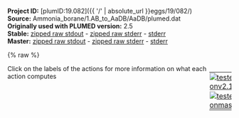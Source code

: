 **Project ID:** [plumID:19.082]({{ '/' | absolute_url }}eggs/19/082/)  
**Source:** Ammonia_borane/1.AB_to_AaDB/AaDB/plumed.dat  
**Originally used with PLUMED version:** 2.5  
**Stable:** [zipped raw stdout](plumed.dat.plumed.stdout.txt.zip) - [zipped raw stderr](plumed.dat.plumed.stderr.txt.zip) - [stderr](plumed.dat.plumed.stderr)  
**Master:** [zipped raw stdout](plumed.dat.plumed_master.stdout.txt.zip) - [zipped raw stderr](plumed.dat.plumed_master.stderr.txt.zip) - [stderr](plumed.dat.plumed_master.stderr)  

{% raw %}
<div style="width: 100%; float:left">
<div style="width: 90%; float:left" id="value_details_data/Ammonia_borane/1.AB_to_AaDB/AaDB/plumed.dat"> Click on the labels of the actions for more information on what each action computes </div>
<div style="width: 10%; float:left"><table><tr><td style="padding:1px"><a href="plumed.dat.plumed.stderr"><img src="https://img.shields.io/badge/v2.10-passing-green.svg" alt="tested onv2.10" /></a></td></tr><tr><td style="padding:1px"><a href="plumed.dat.plumed_master.stderr"><img src="https://img.shields.io/badge/master-passing-green.svg" alt="tested onmaster" /></a></td></tr></table></div></div>
<pre style="width=97%;">
<span class="plumedtooltip" style="color:green">RESTART<span class="right">Activate restart. <a href="https://www.plumed.org/doc-master/user-doc/html/_r_e_s_t_a_r_t.html" style="color:green">More details</a><i></i></span></span>
<span style="display:none;" id="data/Ammonia_borane/1.AB_to_AaDB/AaDB/plumed.dat">The RESTART action with label <b></b> calculates something</span><span class="plumedtooltip" style="color:green">UNITS<span class="right">This command sets the internal units for the code. <a href="https://www.plumed.org/doc-master/user-doc/html/_u_n_i_t_s.html" style="color:green">More details</a><i></i></span></span> <span class="plumedtooltip">LENGTH<span class="right">the units of lengths<i></i></span></span>=A

<b name="data/Ammonia_borane/1.AB_to_AaDB/AaDB/plumed.dath" onclick='showPath("data/Ammonia_borane/1.AB_to_AaDB/AaDB/plumed.dat","data/Ammonia_borane/1.AB_to_AaDB/AaDB/plumed.dath","data/Ammonia_borane/1.AB_to_AaDB/AaDB/plumed.dath","violet")'>h</b><span style="display:none;" id="data/Ammonia_borane/1.AB_to_AaDB/AaDB/plumed.dath">The GROUP action with label <b>h</b> calculates the following quantities:<table  align="center" frame="void" width="95%" cellpadding="5%"><tr><td width="5%"><b> Quantity </b>  </td><td width="5%"><b> Type </b>  </td><td><b> Description </b> </td></tr><tr><td width="5%">h</td><td width="5%"><font color="violet">atoms</font></td><td>indices of atoms specified in GROUP</td></tr></table></span>: <span class="plumedtooltip" style="color:green">GROUP<span class="right">Define a group of atoms so that a particular list of atoms can be referenced with a single label in definitions of CVs or virtual atoms. <a href="https://www.plumed.org/doc-master/user-doc/html/_g_r_o_u_p.html" style="color:green">More details</a><i></i></span></span> <span class="plumedtooltip">ATOMS<span class="right">the numerical indexes for the set of atoms in the group<i></i></span></span>=5-128:16,6-128:16,7-128:16,8-128:16,9-128:16,10-128:16,11-128:16,12-128:16,13-128:16,14-128:16,15-128:16,16-128:16 
<b name="data/Ammonia_borane/1.AB_to_AaDB/AaDB/plumed.datn" onclick='showPath("data/Ammonia_borane/1.AB_to_AaDB/AaDB/plumed.dat","data/Ammonia_borane/1.AB_to_AaDB/AaDB/plumed.datn","data/Ammonia_borane/1.AB_to_AaDB/AaDB/plumed.datn","violet")'>n</b><span style="display:none;" id="data/Ammonia_borane/1.AB_to_AaDB/AaDB/plumed.datn">The GROUP action with label <b>n</b> calculates the following quantities:<table  align="center" frame="void" width="95%" cellpadding="5%"><tr><td width="5%"><b> Quantity </b>  </td><td width="5%"><b> Type </b>  </td><td><b> Description </b> </td></tr><tr><td width="5%">n</td><td width="5%"><font color="violet">atoms</font></td><td>indices of atoms specified in GROUP</td></tr></table></span>: <span class="plumedtooltip" style="color:green">GROUP<span class="right">Define a group of atoms so that a particular list of atoms can be referenced with a single label in definitions of CVs or virtual atoms. <a href="https://www.plumed.org/doc-master/user-doc/html/_g_r_o_u_p.html" style="color:green">More details</a><i></i></span></span> <span class="plumedtooltip">ATOMS<span class="right">the numerical indexes for the set of atoms in the group<i></i></span></span>=3-128:16,4-128:16   
<b name="data/Ammonia_borane/1.AB_to_AaDB/AaDB/plumed.datb" onclick='showPath("data/Ammonia_borane/1.AB_to_AaDB/AaDB/plumed.dat","data/Ammonia_borane/1.AB_to_AaDB/AaDB/plumed.datb","data/Ammonia_borane/1.AB_to_AaDB/AaDB/plumed.datb","violet")'>b</b><span style="display:none;" id="data/Ammonia_borane/1.AB_to_AaDB/AaDB/plumed.datb">The GROUP action with label <b>b</b> calculates the following quantities:<table  align="center" frame="void" width="95%" cellpadding="5%"><tr><td width="5%"><b> Quantity </b>  </td><td width="5%"><b> Type </b>  </td><td><b> Description </b> </td></tr><tr><td width="5%">b</td><td width="5%"><font color="violet">atoms</font></td><td>indices of atoms specified in GROUP</td></tr></table></span>: <span class="plumedtooltip" style="color:green">GROUP<span class="right">Define a group of atoms so that a particular list of atoms can be referenced with a single label in definitions of CVs or virtual atoms. <a href="https://www.plumed.org/doc-master/user-doc/html/_g_r_o_u_p.html" style="color:green">More details</a><i></i></span></span> <span class="plumedtooltip">ATOMS<span class="right">the numerical indexes for the set of atoms in the group<i></i></span></span>=1-128:16,2-128:16   
<b name="data/Ammonia_borane/1.AB_to_AaDB/AaDB/plumed.dathb" onclick='showPath("data/Ammonia_borane/1.AB_to_AaDB/AaDB/plumed.dat","data/Ammonia_borane/1.AB_to_AaDB/AaDB/plumed.dathb","data/Ammonia_borane/1.AB_to_AaDB/AaDB/plumed.dathb","violet")'>hb</b><span style="display:none;" id="data/Ammonia_borane/1.AB_to_AaDB/AaDB/plumed.dathb">The GROUP action with label <b>hb</b> calculates the following quantities:<table  align="center" frame="void" width="95%" cellpadding="5%"><tr><td width="5%"><b> Quantity </b>  </td><td width="5%"><b> Type </b>  </td><td><b> Description </b> </td></tr><tr><td width="5%">hb</td><td width="5%"><font color="violet">atoms</font></td><td>indices of atoms specified in GROUP</td></tr></table></span>: <span class="plumedtooltip" style="color:green">GROUP<span class="right">Define a group of atoms so that a particular list of atoms can be referenced with a single label in definitions of CVs or virtual atoms. <a href="https://www.plumed.org/doc-master/user-doc/html/_g_r_o_u_p.html" style="color:green">More details</a><i></i></span></span> <span class="plumedtooltip">ATOMS<span class="right">the numerical indexes for the set of atoms in the group<i></i></span></span>=7-128:16,8-128:16,13-128:16,14-128:16,15-128:16,16-128:16 
<b name="data/Ammonia_borane/1.AB_to_AaDB/AaDB/plumed.dathn" onclick='showPath("data/Ammonia_borane/1.AB_to_AaDB/AaDB/plumed.dat","data/Ammonia_borane/1.AB_to_AaDB/AaDB/plumed.dathn","data/Ammonia_borane/1.AB_to_AaDB/AaDB/plumed.dathn","violet")'>hn</b><span style="display:none;" id="data/Ammonia_borane/1.AB_to_AaDB/AaDB/plumed.dathn">The GROUP action with label <b>hn</b> calculates the following quantities:<table  align="center" frame="void" width="95%" cellpadding="5%"><tr><td width="5%"><b> Quantity </b>  </td><td width="5%"><b> Type </b>  </td><td><b> Description </b> </td></tr><tr><td width="5%">hn</td><td width="5%"><font color="violet">atoms</font></td><td>indices of atoms specified in GROUP</td></tr></table></span>: <span class="plumedtooltip" style="color:green">GROUP<span class="right">Define a group of atoms so that a particular list of atoms can be referenced with a single label in definitions of CVs or virtual atoms. <a href="https://www.plumed.org/doc-master/user-doc/html/_g_r_o_u_p.html" style="color:green">More details</a><i></i></span></span> <span class="plumedtooltip">ATOMS<span class="right">the numerical indexes for the set of atoms in the group<i></i></span></span>=5-128:16,6-128:16,9-128:16,10-128:16,11-128:16,12-128:16  
<b name="data/Ammonia_borane/1.AB_to_AaDB/AaDB/plumed.datbm2" onclick='showPath("data/Ammonia_borane/1.AB_to_AaDB/AaDB/plumed.dat","data/Ammonia_borane/1.AB_to_AaDB/AaDB/plumed.datbm2","data/Ammonia_borane/1.AB_to_AaDB/AaDB/plumed.datbm2","violet")'>bm2</b><span style="display:none;" id="data/Ammonia_borane/1.AB_to_AaDB/AaDB/plumed.datbm2">The GROUP action with label <b>bm2</b> calculates the following quantities:<table  align="center" frame="void" width="95%" cellpadding="5%"><tr><td width="5%"><b> Quantity </b>  </td><td width="5%"><b> Type </b>  </td><td><b> Description </b> </td></tr><tr><td width="5%">bm2</td><td width="5%"><font color="violet">atoms</font></td><td>indices of atoms specified in GROUP</td></tr></table></span>: <span class="plumedtooltip" style="color:green">GROUP<span class="right">Define a group of atoms so that a particular list of atoms can be referenced with a single label in definitions of CVs or virtual atoms. <a href="https://www.plumed.org/doc-master/user-doc/html/_g_r_o_u_p.html" style="color:green">More details</a><i></i></span></span> <span class="plumedtooltip">ATOMS<span class="right">the numerical indexes for the set of atoms in the group<i></i></span></span>=1-128:16,18-128:16  

<span id="data/Ammonia_borane/1.AB_to_AaDB/AaDB/plumed.datbnintrag_short"><span id="data/Ammonia_borane/1.AB_to_AaDB/AaDB/plumed.datdefbnintrag_short"><b name="data/Ammonia_borane/1.AB_to_AaDB/AaDB/plumed.datbnintrag" onclick='showPath("data/Ammonia_borane/1.AB_to_AaDB/AaDB/plumed.dat","data/Ammonia_borane/1.AB_to_AaDB/AaDB/plumed.datbnintrag","data/Ammonia_borane/1.AB_to_AaDB/AaDB/plumed.datbnintrag_shortcut","blue")'>bnintrag</b><span style="display:none;" id="data/Ammonia_borane/1.AB_to_AaDB/AaDB/plumed.datbnintrag_shortcut">The COORDINATIONNUMBER action with label <b>bnintrag</b> calculates the following quantities:<table  align="center" frame="void" width="95%" cellpadding="5%"><tr><td width="5%"><b> Quantity </b>  </td><td width="5%"><b> Type </b>  </td><td><b> Description </b> </td></tr><tr><td width="5%">bnintrag</td><td width="5%"><font color="blue">vector</font></td><td>the coordination numbers of the specified atoms</td></tr><tr><td width="5%">bnintrag_min</td><td width="5%"><font color="black">scalar</font></td><td>the minimum colvar</td></tr></table></span>: <span class="plumedtooltip" style="color:green">COORDINATIONNUMBER<span class="right">Calculate the coordination numbers of atoms so that you can then calculate functions of the distribution of This action is <a class="toggler" href='javascript:;' onclick='toggleDisplay("data/Ammonia_borane/1.AB_to_AaDB/AaDB/plumed.datbnintrag");'>a shortcut</a> and it has <a class="toggler" href='javascript:;' onclick='toggleDisplay("data/Ammonia_borane/1.AB_to_AaDB/AaDB/plumed.datdefbnintrag");'>hidden defaults</a>. <a href="https://www.plumed.org/doc-master/user-doc/html/_c_o_o_r_d_i_n_a_t_i_o_n_n_u_m_b_e_r.html">More details</a><i></i></span></span> <span class="plumedtooltip">SPECIESA<span class="right">this keyword is used for colvars such as the coordination number<i></i></span></span>=<b name="data/Ammonia_borane/1.AB_to_AaDB/AaDB/plumed.datb">b</b> <span class="plumedtooltip">SPECIESB<span class="right">this keyword is used for colvars such as the coordination number<i></i></span></span>=<b name="data/Ammonia_borane/1.AB_to_AaDB/AaDB/plumed.datn">n</b> <span class="plumedtooltip">R_0<span class="right">The r_0 parameter of the switching function<i></i></span></span>=2.0 <span class="plumedtooltip">NN<span class="right"> The n parameter of the switching function <i></i></span></span>=6 <span class="plumedtooltip">MM<span class="right"> The m parameter of the switching function; 0 implies 2*NN<i></i></span></span>=12 <span class="plumedtooltip">MIN<span class="right">calculate the minimum value<i></i></span></span>={BETA=20.0}
</span><span id="data/Ammonia_borane/1.AB_to_AaDB/AaDB/plumed.datdefbnintrag_long" style="display:none;"><b name="data/Ammonia_borane/1.AB_to_AaDB/AaDB/plumed.datbnintrag" onclick='showPath("data/Ammonia_borane/1.AB_to_AaDB/AaDB/plumed.dat","data/Ammonia_borane/1.AB_to_AaDB/AaDB/plumed.datbnintrag","data/Ammonia_borane/1.AB_to_AaDB/AaDB/plumed.datbnintrag_shortcut","blue")'>bnintrag</b>: <span class="plumedtooltip" style="color:green">COORDINATIONNUMBER<span class="right">Calculate the coordination numbers of atoms so that you can then calculate functions of the distribution of This action is <a class="toggler" href='javascript:;' onclick='toggleDisplay("data/Ammonia_borane/1.AB_to_AaDB/AaDB/plumed.datbnintrag");'>a shortcut</a> and uses the <a class="toggler" href='javascript:;' onclick='toggleDisplay("data/Ammonia_borane/1.AB_to_AaDB/AaDB/plumed.datdefbnintrag");'>defaults shown here</a>. <a href="https://www.plumed.org/doc-master/user-doc/html/_c_o_o_r_d_i_n_a_t_i_o_n_n_u_m_b_e_r.html">More details</a><i></i></span></span> <span class="plumedtooltip">SPECIESA<span class="right">this keyword is used for colvars such as the coordination number<i></i></span></span>=<b name="data/Ammonia_borane/1.AB_to_AaDB/AaDB/plumed.datb">b</b> <span class="plumedtooltip">SPECIESB<span class="right">this keyword is used for colvars such as the coordination number<i></i></span></span>=<b name="data/Ammonia_borane/1.AB_to_AaDB/AaDB/plumed.datn">n</b> <span class="plumedtooltip">R_0<span class="right">The r_0 parameter of the switching function<i></i></span></span>=2.0 <span class="plumedtooltip">NN<span class="right"> The n parameter of the switching function <i></i></span></span>=6 <span class="plumedtooltip">MM<span class="right"> The m parameter of the switching function; 0 implies 2*NN<i></i></span></span>=12 <span class="plumedtooltip">MIN<span class="right">calculate the minimum value<i></i></span></span>={BETA=20.0}  <span class="plumedtooltip">D_0<span class="right"> The d_0 parameter of the switching function<i></i></span></span>=0.0
</span></span><span id="data/Ammonia_borane/1.AB_to_AaDB/AaDB/plumed.datbnintrag_long" style="display:none;"><span style="color:blue" class="comment"># PLUMED interprets the command:
</span><span class="toggler" style="color:red" onclick='toggleDisplay("data/Ammonia_borane/1.AB_to_AaDB/AaDB/plumed.datbnintrag")'># bnintrag: COORDINATIONNUMBER SPECIESA=b SPECIESB=n R_0=2.0 NN=6 MM=12 MIN={BETA=20.0}</span>
<span style="color:blue" class="comment"># as follows (Click the red comment above to revert to the short version of the input):</span>
<b name="data/Ammonia_borane/1.AB_to_AaDB/AaDB/plumed.datbnintrag_grp" onclick='showPath("data/Ammonia_borane/1.AB_to_AaDB/AaDB/plumed.dat","data/Ammonia_borane/1.AB_to_AaDB/AaDB/plumed.datbnintrag_grp","data/Ammonia_borane/1.AB_to_AaDB/AaDB/plumed.datbnintrag_grp","violet")'>bnintrag_grp</b><span style="display:none;" id="data/Ammonia_borane/1.AB_to_AaDB/AaDB/plumed.datbnintrag_grp">The GROUP action with label <b>bnintrag_grp</b> calculates the following quantities:<table  align="center" frame="void" width="95%" cellpadding="5%"><tr><td width="5%"><b> Quantity </b>  </td><td width="5%"><b> Type </b>  </td><td><b> Description </b> </td></tr><tr><td width="5%">bnintrag_grp</td><td width="5%"><font color="violet">atoms</font></td><td>indices of atoms specified in GROUP</td></tr></table></span>: <span class="plumedtooltip" style="color:green">GROUP<span class="right">Define a group of atoms so that a particular list of atoms can be referenced with a single label in definitions of CVs or virtual atoms. <a href="https://www.plumed.org/doc-master/user-doc/html/_g_r_o_u_p.html" style="color:green">More details</a><i></i></span></span> <span class="plumedtooltip">ATOMS<span class="right">the numerical indexes for the set of atoms in the group<i></i></span></span>=<b name="data/Ammonia_borane/1.AB_to_AaDB/AaDB/plumed.datb">b</b>
<b name="data/Ammonia_borane/1.AB_to_AaDB/AaDB/plumed.datbnintrag_mat" onclick='showPath("data/Ammonia_borane/1.AB_to_AaDB/AaDB/plumed.dat","data/Ammonia_borane/1.AB_to_AaDB/AaDB/plumed.datbnintrag_mat","data/Ammonia_borane/1.AB_to_AaDB/AaDB/plumed.datbnintrag_mat","red")'>bnintrag_mat</b><span style="display:none;" id="data/Ammonia_borane/1.AB_to_AaDB/AaDB/plumed.datbnintrag_mat">The CONTACT_MATRIX action with label <b>bnintrag_mat</b> calculates the following quantities:<table  align="center" frame="void" width="95%" cellpadding="5%"><tr><td width="5%"><b> Quantity </b>  </td><td width="5%"><b> Type </b>  </td><td><b> Description </b> </td></tr><tr><td width="5%">bnintrag_mat</td><td width="5%"><font color="red">matrix</font></td><td>a matrix containing the weights for the bonds between each pair of atoms</td></tr></table></span>: <span class="plumedtooltip" style="color:green">CONTACT_MATRIX<span class="right">Adjacency matrix in which two atoms are adjacent if they are within a certain cutoff. <a href="https://www.plumed.org/doc-master/user-doc/html/_c_o_n_t_a_c_t__m_a_t_r_i_x.html" style="color:green">More details</a><i></i></span></span> <span class="plumedtooltip">GROUPA<span class="right"><i></i></span></span>=<b name="data/Ammonia_borane/1.AB_to_AaDB/AaDB/plumed.datb">b</b> <span class="plumedtooltip">GROUPB<span class="right"><i></i></span></span>=<b name="data/Ammonia_borane/1.AB_to_AaDB/AaDB/plumed.datn">n</b> <span class="plumedtooltip">R_0<span class="right">The r_0 parameter of the switching function<i></i></span></span>=2.0 <span class="plumedtooltip">D_0<span class="right"> The d_0 parameter of the switching function<i></i></span></span>=0.0 <span class="plumedtooltip">NN<span class="right"> The n parameter of the switching function <i></i></span></span>=6 <span class="plumedtooltip">MM<span class="right"> The m parameter of the switching function; 0 implies 2*NN<i></i></span></span>=12
<b name="data/Ammonia_borane/1.AB_to_AaDB/AaDB/plumed.datbnintrag_ones" onclick='showPath("data/Ammonia_borane/1.AB_to_AaDB/AaDB/plumed.dat","data/Ammonia_borane/1.AB_to_AaDB/AaDB/plumed.datbnintrag_ones","data/Ammonia_borane/1.AB_to_AaDB/AaDB/plumed.datbnintrag_ones","blue")'>bnintrag_ones</b><span style="display:none;" id="data/Ammonia_borane/1.AB_to_AaDB/AaDB/plumed.datbnintrag_ones">The CONSTANT action with label <b>bnintrag_ones</b> calculates the following quantities:<table  align="center" frame="void" width="95%" cellpadding="5%"><tr><td width="5%"><b> Quantity </b>  </td><td width="5%"><b> Type </b>  </td><td><b> Description </b> </td></tr><tr><td width="5%">bnintrag_ones</td><td width="5%"><font color="blue">vector</font></td><td>the constant value that was read from the plumed input</td></tr></table></span>: <span class="plumedtooltip" style="color:green">ONES<span class="right">Create a constant vector with all elements equal to one <a href="https://www.plumed.org/doc-master/user-doc/html/_o_n_e_s.html" style="color:green">More details</a><i></i></span></span> <span class="plumedtooltip">SIZE<span class="right">the number of ones that you would like to create<i></i></span></span>=16
<b name="data/Ammonia_borane/1.AB_to_AaDB/AaDB/plumed.datbnintrag" onclick='showPath("data/Ammonia_borane/1.AB_to_AaDB/AaDB/plumed.dat","data/Ammonia_borane/1.AB_to_AaDB/AaDB/plumed.datbnintrag","data/Ammonia_borane/1.AB_to_AaDB/AaDB/plumed.datbnintrag","blue")'>bnintrag</b><span style="display:none;" id="data/Ammonia_borane/1.AB_to_AaDB/AaDB/plumed.datbnintrag">The MATRIX_VECTOR_PRODUCT action with label <b>bnintrag</b> calculates the following quantities:<table  align="center" frame="void" width="95%" cellpadding="5%"><tr><td width="5%"><b> Quantity </b>  </td><td width="5%"><b> Type </b>  </td><td><b> Description </b> </td></tr><tr><td width="5%">bnintrag</td><td width="5%"><font color="blue">vector</font></td><td>the vector that is obtained by taking the product between the matrix and the vector that were input</td></tr></table></span>: <span class="plumedtooltip" style="color:green">MATRIX_VECTOR_PRODUCT<span class="right">Calculate the product of the matrix and the vector <a href="https://www.plumed.org/doc-master/user-doc/html/_m_a_t_r_i_x__v_e_c_t_o_r__p_r_o_d_u_c_t.html" style="color:green">More details</a><i></i></span></span>  <span class="plumedtooltip">ARG<span class="right">the label for the matrix and the vector/scalar that are being multiplied<i></i></span></span>=<b name="data/Ammonia_borane/1.AB_to_AaDB/AaDB/plumed.datbnintrag_mat">bnintrag_mat</b>,<b name="data/Ammonia_borane/1.AB_to_AaDB/AaDB/plumed.datbnintrag_ones">bnintrag_ones</b>
<b name="data/Ammonia_borane/1.AB_to_AaDB/AaDB/plumed.datbnintrag_caverage" onclick='showPath("data/Ammonia_borane/1.AB_to_AaDB/AaDB/plumed.dat","data/Ammonia_borane/1.AB_to_AaDB/AaDB/plumed.datbnintrag_caverage","data/Ammonia_borane/1.AB_to_AaDB/AaDB/plumed.datbnintrag_caverage","black")'>bnintrag_caverage</b><span style="display:none;" id="data/Ammonia_borane/1.AB_to_AaDB/AaDB/plumed.datbnintrag_caverage">The MEAN action with label <b>bnintrag_caverage</b> calculates the following quantities:<table  align="center" frame="void" width="95%" cellpadding="5%"><tr><td width="5%"><b> Quantity </b>  </td><td width="5%"><b> Type </b>  </td><td><b> Description </b> </td></tr><tr><td width="5%">bnintrag_caverage</td><td width="5%"><font color="black">scalar</font></td><td>the mean of all the elements in the input vector</td></tr></table></span>: <span class="plumedtooltip" style="color:green">MEAN<span class="right">Calculate the arithmetic mean of the elements in a vector <a href="https://www.plumed.org/doc-master/user-doc/html/_m_e_a_n.html" style="color:green">More details</a><i></i></span></span> <span class="plumedtooltip">ARG<span class="right">the values input to this function<i></i></span></span>=<b name="data/Ammonia_borane/1.AB_to_AaDB/AaDB/plumed.datbnintrag">bnintrag</b> <span class="plumedtooltip">PERIODIC<span class="right">if the output of your function is periodic then you should specify the periodicity of the function<i></i></span></span>=NO
<b name="data/Ammonia_borane/1.AB_to_AaDB/AaDB/plumed.datbnintrag_me_min" onclick='showPath("data/Ammonia_borane/1.AB_to_AaDB/AaDB/plumed.dat","data/Ammonia_borane/1.AB_to_AaDB/AaDB/plumed.datbnintrag_me_min","data/Ammonia_borane/1.AB_to_AaDB/AaDB/plumed.datbnintrag_me_min","blue")'>bnintrag_me_min</b><span style="display:none;" id="data/Ammonia_borane/1.AB_to_AaDB/AaDB/plumed.datbnintrag_me_min">The CUSTOM action with label <b>bnintrag_me_min</b> calculates the following quantities:<table  align="center" frame="void" width="95%" cellpadding="5%"><tr><td width="5%"><b> Quantity </b>  </td><td width="5%"><b> Type </b>  </td><td><b> Description </b> </td></tr><tr><td width="5%">bnintrag_me_min</td><td width="5%"><font color="blue">vector</font></td><td>the vector obtained by doing an element-wise application of an arbitrary function to the input vectors</td></tr></table></span>: <span class="plumedtooltip" style="color:green">CUSTOM<span class="right">Calculate a combination of variables using a custom expression. <a href="https://www.plumed.org/doc-master/user-doc/html/_c_u_s_t_o_m.html" style="color:green">More details</a><i></i></span></span> <span class="plumedtooltip">ARG<span class="right">the values input to this function<i></i></span></span>=<b name="data/Ammonia_borane/1.AB_to_AaDB/AaDB/plumed.datbnintrag">bnintrag</b> <span class="plumedtooltip">FUNC<span class="right">the function you wish to evaluate<i></i></span></span>=exp(20.0/x) <span class="plumedtooltip">PERIODIC<span class="right">if the output of your function is periodic then you should specify the periodicity of the function<i></i></span></span>=NO
<b name="data/Ammonia_borane/1.AB_to_AaDB/AaDB/plumed.datbnintrag_mec_min" onclick='showPath("data/Ammonia_borane/1.AB_to_AaDB/AaDB/plumed.dat","data/Ammonia_borane/1.AB_to_AaDB/AaDB/plumed.datbnintrag_mec_min","data/Ammonia_borane/1.AB_to_AaDB/AaDB/plumed.datbnintrag_mec_min","black")'>bnintrag_mec_min</b><span style="display:none;" id="data/Ammonia_borane/1.AB_to_AaDB/AaDB/plumed.datbnintrag_mec_min">The SUM action with label <b>bnintrag_mec_min</b> calculates the following quantities:<table  align="center" frame="void" width="95%" cellpadding="5%"><tr><td width="5%"><b> Quantity </b>  </td><td width="5%"><b> Type </b>  </td><td><b> Description </b> </td></tr><tr><td width="5%">bnintrag_mec_min</td><td width="5%"><font color="black">scalar</font></td><td>the sum of all the elements in the input vector</td></tr></table></span>: <span class="plumedtooltip" style="color:green">SUM<span class="right">Calculate the sum of the arguments <a href="https://www.plumed.org/doc-master/user-doc/html/_s_u_m.html" style="color:green">More details</a><i></i></span></span> <span class="plumedtooltip">ARG<span class="right">the values input to this function<i></i></span></span>=<b name="data/Ammonia_borane/1.AB_to_AaDB/AaDB/plumed.datbnintrag_me_min">bnintrag_me_min</b> <span class="plumedtooltip">PERIODIC<span class="right">if the output of your function is periodic then you should specify the periodicity of the function<i></i></span></span>=NO
<b name="data/Ammonia_borane/1.AB_to_AaDB/AaDB/plumed.datbnintrag_min" onclick='showPath("data/Ammonia_borane/1.AB_to_AaDB/AaDB/plumed.dat","data/Ammonia_borane/1.AB_to_AaDB/AaDB/plumed.datbnintrag_min","data/Ammonia_borane/1.AB_to_AaDB/AaDB/plumed.datbnintrag_min","black")'>bnintrag_min</b><span style="display:none;" id="data/Ammonia_borane/1.AB_to_AaDB/AaDB/plumed.datbnintrag_min">The CUSTOM action with label <b>bnintrag_min</b> calculates the following quantities:<table  align="center" frame="void" width="95%" cellpadding="5%"><tr><td width="5%"><b> Quantity </b>  </td><td width="5%"><b> Type </b>  </td><td><b> Description </b> </td></tr><tr><td width="5%">bnintrag_min</td><td width="5%"><font color="black">scalar</font></td><td>an arbitrary function</td></tr></table></span>: <span class="plumedtooltip" style="color:green">CUSTOM<span class="right">Calculate a combination of variables using a custom expression. <a href="https://www.plumed.org/doc-master/user-doc/html/_c_u_s_t_o_m.html" style="color:green">More details</a><i></i></span></span> <span class="plumedtooltip">ARG<span class="right">the values input to this function<i></i></span></span>=<b name="data/Ammonia_borane/1.AB_to_AaDB/AaDB/plumed.datbnintrag_mec_min">bnintrag_mec_min</b> <span class="plumedtooltip">FUNC<span class="right">the function you wish to evaluate<i></i></span></span>=20.0/log(x) <span class="plumedtooltip">PERIODIC<span class="right">if the output of your function is periodic then you should specify the periodicity of the function<i></i></span></span>=NO
<span style="color:blue"># --- End of included input --- </span></span><span id="data/Ammonia_borane/1.AB_to_AaDB/AaDB/plumed.datbnintranew_short"><span id="data/Ammonia_borane/1.AB_to_AaDB/AaDB/plumed.datdefbnintranew_short"><b name="data/Ammonia_borane/1.AB_to_AaDB/AaDB/plumed.datbnintranew" onclick='showPath("data/Ammonia_borane/1.AB_to_AaDB/AaDB/plumed.dat","data/Ammonia_borane/1.AB_to_AaDB/AaDB/plumed.datbnintranew","data/Ammonia_borane/1.AB_to_AaDB/AaDB/plumed.datbnintranew_shortcut","blue")'>bnintranew</b><span style="display:none;" id="data/Ammonia_borane/1.AB_to_AaDB/AaDB/plumed.datbnintranew_shortcut">The COORDINATIONNUMBER action with label <b>bnintranew</b> calculates the following quantities:<table  align="center" frame="void" width="95%" cellpadding="5%"><tr><td width="5%"><b> Quantity </b>  </td><td width="5%"><b> Type </b>  </td><td><b> Description </b> </td></tr><tr><td width="5%">bnintranew</td><td width="5%"><font color="blue">vector</font></td><td>the coordination numbers of the specified atoms</td></tr><tr><td width="5%">bnintranew_mean</td><td width="5%"><font color="black">scalar</font></td><td>the mean of the colvars</td></tr></table></span>: <span class="plumedtooltip" style="color:green">COORDINATIONNUMBER<span class="right">Calculate the coordination numbers of atoms so that you can then calculate functions of the distribution of This action is <a class="toggler" href='javascript:;' onclick='toggleDisplay("data/Ammonia_borane/1.AB_to_AaDB/AaDB/plumed.datbnintranew");'>a shortcut</a> and it has <a class="toggler" href='javascript:;' onclick='toggleDisplay("data/Ammonia_borane/1.AB_to_AaDB/AaDB/plumed.datdefbnintranew");'>hidden defaults</a>. <a href="https://www.plumed.org/doc-master/user-doc/html/_c_o_o_r_d_i_n_a_t_i_o_n_n_u_m_b_e_r.html">More details</a><i></i></span></span> <span class="plumedtooltip">SPECIESA<span class="right">this keyword is used for colvars such as the coordination number<i></i></span></span>=2 <span class="plumedtooltip">SPECIESB<span class="right">this keyword is used for colvars such as the coordination number<i></i></span></span>=4 <span class="plumedtooltip">R_0<span class="right">The r_0 parameter of the switching function<i></i></span></span>=2.2 <span class="plumedtooltip">NN<span class="right"> The n parameter of the switching function <i></i></span></span>=4 <span class="plumedtooltip">MM<span class="right"> The m parameter of the switching function; 0 implies 2*NN<i></i></span></span>=8 <span class="plumedtooltip">MEAN<span class="right"> calculate the mean of all the quantities<i></i></span></span>
</span><span id="data/Ammonia_borane/1.AB_to_AaDB/AaDB/plumed.datdefbnintranew_long" style="display:none;"><b name="data/Ammonia_borane/1.AB_to_AaDB/AaDB/plumed.datbnintranew" onclick='showPath("data/Ammonia_borane/1.AB_to_AaDB/AaDB/plumed.dat","data/Ammonia_borane/1.AB_to_AaDB/AaDB/plumed.datbnintranew","data/Ammonia_borane/1.AB_to_AaDB/AaDB/plumed.datbnintranew_shortcut","blue")'>bnintranew</b>: <span class="plumedtooltip" style="color:green">COORDINATIONNUMBER<span class="right">Calculate the coordination numbers of atoms so that you can then calculate functions of the distribution of This action is <a class="toggler" href='javascript:;' onclick='toggleDisplay("data/Ammonia_borane/1.AB_to_AaDB/AaDB/plumed.datbnintranew");'>a shortcut</a> and uses the <a class="toggler" href='javascript:;' onclick='toggleDisplay("data/Ammonia_borane/1.AB_to_AaDB/AaDB/plumed.datdefbnintranew");'>defaults shown here</a>. <a href="https://www.plumed.org/doc-master/user-doc/html/_c_o_o_r_d_i_n_a_t_i_o_n_n_u_m_b_e_r.html">More details</a><i></i></span></span> <span class="plumedtooltip">SPECIESA<span class="right">this keyword is used for colvars such as the coordination number<i></i></span></span>=2 <span class="plumedtooltip">SPECIESB<span class="right">this keyword is used for colvars such as the coordination number<i></i></span></span>=4 <span class="plumedtooltip">R_0<span class="right">The r_0 parameter of the switching function<i></i></span></span>=2.2 <span class="plumedtooltip">NN<span class="right"> The n parameter of the switching function <i></i></span></span>=4 <span class="plumedtooltip">MM<span class="right"> The m parameter of the switching function; 0 implies 2*NN<i></i></span></span>=8 <span class="plumedtooltip">MEAN<span class="right"> calculate the mean of all the quantities<i></i></span></span>  <span class="plumedtooltip">D_0<span class="right"> The d_0 parameter of the switching function<i></i></span></span>=0.0
</span></span><span id="data/Ammonia_borane/1.AB_to_AaDB/AaDB/plumed.datbnintranew_long" style="display:none;"><span style="color:blue" class="comment"># PLUMED interprets the command:
</span><span class="toggler" style="color:red" onclick='toggleDisplay("data/Ammonia_borane/1.AB_to_AaDB/AaDB/plumed.datbnintranew")'># bnintranew: COORDINATIONNUMBER SPECIESA=2 SPECIESB=4 R_0=2.2 NN=4 MM=8 MEAN</span>
<span style="color:blue" class="comment"># as follows (Click the red comment above to revert to the short version of the input):</span>
<b name="data/Ammonia_borane/1.AB_to_AaDB/AaDB/plumed.datbnintranew_grp" onclick='showPath("data/Ammonia_borane/1.AB_to_AaDB/AaDB/plumed.dat","data/Ammonia_borane/1.AB_to_AaDB/AaDB/plumed.datbnintranew_grp","data/Ammonia_borane/1.AB_to_AaDB/AaDB/plumed.datbnintranew_grp","violet")'>bnintranew_grp</b><span style="display:none;" id="data/Ammonia_borane/1.AB_to_AaDB/AaDB/plumed.datbnintranew_grp">The GROUP action with label <b>bnintranew_grp</b> calculates the following quantities:<table  align="center" frame="void" width="95%" cellpadding="5%"><tr><td width="5%"><b> Quantity </b>  </td><td width="5%"><b> Type </b>  </td><td><b> Description </b> </td></tr><tr><td width="5%">bnintranew_grp</td><td width="5%"><font color="violet">atoms</font></td><td>indices of atoms specified in GROUP</td></tr></table></span>: <span class="plumedtooltip" style="color:green">GROUP<span class="right">Define a group of atoms so that a particular list of atoms can be referenced with a single label in definitions of CVs or virtual atoms. <a href="https://www.plumed.org/doc-master/user-doc/html/_g_r_o_u_p.html" style="color:green">More details</a><i></i></span></span> <span class="plumedtooltip">ATOMS<span class="right">the numerical indexes for the set of atoms in the group<i></i></span></span>=2
<b name="data/Ammonia_borane/1.AB_to_AaDB/AaDB/plumed.datbnintranew_mat" onclick='showPath("data/Ammonia_borane/1.AB_to_AaDB/AaDB/plumed.dat","data/Ammonia_borane/1.AB_to_AaDB/AaDB/plumed.datbnintranew_mat","data/Ammonia_borane/1.AB_to_AaDB/AaDB/plumed.datbnintranew_mat","red")'>bnintranew_mat</b><span style="display:none;" id="data/Ammonia_borane/1.AB_to_AaDB/AaDB/plumed.datbnintranew_mat">The CONTACT_MATRIX action with label <b>bnintranew_mat</b> calculates the following quantities:<table  align="center" frame="void" width="95%" cellpadding="5%"><tr><td width="5%"><b> Quantity </b>  </td><td width="5%"><b> Type </b>  </td><td><b> Description </b> </td></tr><tr><td width="5%">bnintranew_mat</td><td width="5%"><font color="red">matrix</font></td><td>a matrix containing the weights for the bonds between each pair of atoms</td></tr></table></span>: <span class="plumedtooltip" style="color:green">CONTACT_MATRIX<span class="right">Adjacency matrix in which two atoms are adjacent if they are within a certain cutoff. <a href="https://www.plumed.org/doc-master/user-doc/html/_c_o_n_t_a_c_t__m_a_t_r_i_x.html" style="color:green">More details</a><i></i></span></span> <span class="plumedtooltip">GROUPA<span class="right"><i></i></span></span>=2 <span class="plumedtooltip">GROUPB<span class="right"><i></i></span></span>=4 <span class="plumedtooltip">R_0<span class="right">The r_0 parameter of the switching function<i></i></span></span>=2.2 <span class="plumedtooltip">D_0<span class="right"> The d_0 parameter of the switching function<i></i></span></span>=0.0 <span class="plumedtooltip">NN<span class="right"> The n parameter of the switching function <i></i></span></span>=4 <span class="plumedtooltip">MM<span class="right"> The m parameter of the switching function; 0 implies 2*NN<i></i></span></span>=8
<b name="data/Ammonia_borane/1.AB_to_AaDB/AaDB/plumed.datbnintranew_ones" onclick='showPath("data/Ammonia_borane/1.AB_to_AaDB/AaDB/plumed.dat","data/Ammonia_borane/1.AB_to_AaDB/AaDB/plumed.datbnintranew_ones","data/Ammonia_borane/1.AB_to_AaDB/AaDB/plumed.datbnintranew_ones","black")'>bnintranew_ones</b><span style="display:none;" id="data/Ammonia_borane/1.AB_to_AaDB/AaDB/plumed.datbnintranew_ones">The CONSTANT action with label <b>bnintranew_ones</b> calculates the following quantities:<table  align="center" frame="void" width="95%" cellpadding="5%"><tr><td width="5%"><b> Quantity </b>  </td><td width="5%"><b> Type </b>  </td><td><b> Description </b> </td></tr><tr><td width="5%">bnintranew_ones</td><td width="5%"><font color="black">scalar</font></td><td>the constant value that was read from the plumed input</td></tr></table></span>: <span class="plumedtooltip" style="color:green">ONES<span class="right">Create a constant vector with all elements equal to one <a href="https://www.plumed.org/doc-master/user-doc/html/_o_n_e_s.html" style="color:green">More details</a><i></i></span></span> <span class="plumedtooltip">SIZE<span class="right">the number of ones that you would like to create<i></i></span></span>=1
<b name="data/Ammonia_borane/1.AB_to_AaDB/AaDB/plumed.datbnintranew" onclick='showPath("data/Ammonia_borane/1.AB_to_AaDB/AaDB/plumed.dat","data/Ammonia_borane/1.AB_to_AaDB/AaDB/plumed.datbnintranew","data/Ammonia_borane/1.AB_to_AaDB/AaDB/plumed.datbnintranew","blue")'>bnintranew</b><span style="display:none;" id="data/Ammonia_borane/1.AB_to_AaDB/AaDB/plumed.datbnintranew">The MATRIX_VECTOR_PRODUCT action with label <b>bnintranew</b> calculates the following quantities:<table  align="center" frame="void" width="95%" cellpadding="5%"><tr><td width="5%"><b> Quantity </b>  </td><td width="5%"><b> Type </b>  </td><td><b> Description </b> </td></tr><tr><td width="5%">bnintranew</td><td width="5%"><font color="blue">vector</font></td><td>the vector that is obtained by taking the product between the matrix and the vector that were input</td></tr></table></span>: <span class="plumedtooltip" style="color:green">MATRIX_VECTOR_PRODUCT<span class="right">Calculate the product of the matrix and the vector <a href="https://www.plumed.org/doc-master/user-doc/html/_m_a_t_r_i_x__v_e_c_t_o_r__p_r_o_d_u_c_t.html" style="color:green">More details</a><i></i></span></span>  <span class="plumedtooltip">ARG<span class="right">the label for the matrix and the vector/scalar that are being multiplied<i></i></span></span>=<b name="data/Ammonia_borane/1.AB_to_AaDB/AaDB/plumed.datbnintranew_mat">bnintranew_mat</b>,<b name="data/Ammonia_borane/1.AB_to_AaDB/AaDB/plumed.datbnintranew_ones">bnintranew_ones</b>
<b name="data/Ammonia_borane/1.AB_to_AaDB/AaDB/plumed.datbnintranew_caverage" onclick='showPath("data/Ammonia_borane/1.AB_to_AaDB/AaDB/plumed.dat","data/Ammonia_borane/1.AB_to_AaDB/AaDB/plumed.datbnintranew_caverage","data/Ammonia_borane/1.AB_to_AaDB/AaDB/plumed.datbnintranew_caverage","black")'>bnintranew_caverage</b><span style="display:none;" id="data/Ammonia_borane/1.AB_to_AaDB/AaDB/plumed.datbnintranew_caverage">The MEAN action with label <b>bnintranew_caverage</b> calculates the following quantities:<table  align="center" frame="void" width="95%" cellpadding="5%"><tr><td width="5%"><b> Quantity </b>  </td><td width="5%"><b> Type </b>  </td><td><b> Description </b> </td></tr><tr><td width="5%">bnintranew_caverage</td><td width="5%"><font color="black">scalar</font></td><td>the mean of all the elements in the input vector</td></tr></table></span>: <span class="plumedtooltip" style="color:green">MEAN<span class="right">Calculate the arithmetic mean of the elements in a vector <a href="https://www.plumed.org/doc-master/user-doc/html/_m_e_a_n.html" style="color:green">More details</a><i></i></span></span> <span class="plumedtooltip">ARG<span class="right">the values input to this function<i></i></span></span>=<b name="data/Ammonia_borane/1.AB_to_AaDB/AaDB/plumed.datbnintranew">bnintranew</b> <span class="plumedtooltip">PERIODIC<span class="right">if the output of your function is periodic then you should specify the periodicity of the function<i></i></span></span>=NO
<b name="data/Ammonia_borane/1.AB_to_AaDB/AaDB/plumed.datbnintranew_mean" onclick='showPath("data/Ammonia_borane/1.AB_to_AaDB/AaDB/plumed.dat","data/Ammonia_borane/1.AB_to_AaDB/AaDB/plumed.datbnintranew_mean","data/Ammonia_borane/1.AB_to_AaDB/AaDB/plumed.datbnintranew_mean","black")'>bnintranew_mean</b><span style="display:none;" id="data/Ammonia_borane/1.AB_to_AaDB/AaDB/plumed.datbnintranew_mean">The MEAN action with label <b>bnintranew_mean</b> calculates the following quantities:<table  align="center" frame="void" width="95%" cellpadding="5%"><tr><td width="5%"><b> Quantity </b>  </td><td width="5%"><b> Type </b>  </td><td><b> Description </b> </td></tr><tr><td width="5%">bnintranew_mean</td><td width="5%"><font color="black">scalar</font></td><td>the mean of all the elements in the input vector</td></tr></table></span>: <span class="plumedtooltip" style="color:green">MEAN<span class="right">Calculate the arithmetic mean of the elements in a vector <a href="https://www.plumed.org/doc-master/user-doc/html/_m_e_a_n.html" style="color:green">More details</a><i></i></span></span> <span class="plumedtooltip">ARG<span class="right">the values input to this function<i></i></span></span>=<b name="data/Ammonia_borane/1.AB_to_AaDB/AaDB/plumed.datbnintranew">bnintranew</b> <span class="plumedtooltip">PERIODIC<span class="right">if the output of your function is periodic then you should specify the periodicity of the function<i></i></span></span>=NO
<span style="color:blue"># --- End of included input --- </span></span><span id="data/Ammonia_borane/1.AB_to_AaDB/AaDB/plumed.datbbinter_short"><b name="data/Ammonia_borane/1.AB_to_AaDB/AaDB/plumed.datbbinter" onclick='showPath("data/Ammonia_borane/1.AB_to_AaDB/AaDB/plumed.dat","data/Ammonia_borane/1.AB_to_AaDB/AaDB/plumed.datbbinter","data/Ammonia_borane/1.AB_to_AaDB/AaDB/plumed.datbbinter_shortcut","blue")'>bbinter</b><span style="display:none;" id="data/Ammonia_borane/1.AB_to_AaDB/AaDB/plumed.datbbinter_shortcut">The COORDINATIONNUMBER action with label <b>bbinter</b> calculates the following quantities:<table  align="center" frame="void" width="95%" cellpadding="5%"><tr><td width="5%"><b> Quantity </b>  </td><td width="5%"><b> Type </b>  </td><td><b> Description </b> </td></tr><tr><td width="5%">bbinter</td><td width="5%"><font color="blue">vector</font></td><td>the coordination numbers of the specified atoms</td></tr><tr><td width="5%">bbinter_max</td><td width="5%"><font color="black">scalar</font></td><td>the maximum colvar</td></tr></table></span>: <span class="plumedtooltip" style="color:green">COORDINATIONNUMBER<span class="right">Calculate the coordination numbers of atoms so that you can then calculate functions of the distribution of This action is <a class="toggler" href='javascript:;' onclick='toggleDisplay("data/Ammonia_borane/1.AB_to_AaDB/AaDB/plumed.datbbinter");'>a shortcut</a>. <a href="https://www.plumed.org/doc-master/user-doc/html/_c_o_o_r_d_i_n_a_t_i_o_n_n_u_m_b_e_r.html">More details</a><i></i></span></span> <span class="plumedtooltip">SPECIESA<span class="right">this keyword is used for colvars such as the coordination number<i></i></span></span>=2 <span class="plumedtooltip">SPECIESB<span class="right">this keyword is used for colvars such as the coordination number<i></i></span></span>=<b name="data/Ammonia_borane/1.AB_to_AaDB/AaDB/plumed.datbm2">bm2</b> <span class="plumedtooltip">SWITCH<span class="right">the switching function that it used in the construction of the contact matrix<i></i></span></span>={RATIONAL D_0=0.0 R_0=2.5 NN=6 MM=12} <span class="plumedtooltip">MAX<span class="right">calculate the maximum value<i></i></span></span>={BETA=0.02} 
</span><span id="data/Ammonia_borane/1.AB_to_AaDB/AaDB/plumed.datbbinter_long" style="display:none;"><span style="color:blue" class="comment"># PLUMED interprets the command:
</span><span class="toggler" style="color:red" onclick='toggleDisplay("data/Ammonia_borane/1.AB_to_AaDB/AaDB/plumed.datbbinter")'># bbinter: COORDINATIONNUMBER SPECIESA=2 SPECIESB=bm2 SWITCH={RATIONAL D_0=0.0 R_0=2.5 NN=6 MM=12} MAX={BETA=0.02} </span>
<span style="color:blue" class="comment"># as follows (Click the red comment above to revert to the short version of the input):</span>
<b name="data/Ammonia_borane/1.AB_to_AaDB/AaDB/plumed.datbbinter_grp" onclick='showPath("data/Ammonia_borane/1.AB_to_AaDB/AaDB/plumed.dat","data/Ammonia_borane/1.AB_to_AaDB/AaDB/plumed.datbbinter_grp","data/Ammonia_borane/1.AB_to_AaDB/AaDB/plumed.datbbinter_grp","violet")'>bbinter_grp</b><span style="display:none;" id="data/Ammonia_borane/1.AB_to_AaDB/AaDB/plumed.datbbinter_grp">The GROUP action with label <b>bbinter_grp</b> calculates the following quantities:<table  align="center" frame="void" width="95%" cellpadding="5%"><tr><td width="5%"><b> Quantity </b>  </td><td width="5%"><b> Type </b>  </td><td><b> Description </b> </td></tr><tr><td width="5%">bbinter_grp</td><td width="5%"><font color="violet">atoms</font></td><td>indices of atoms specified in GROUP</td></tr></table></span>: <span class="plumedtooltip" style="color:green">GROUP<span class="right">Define a group of atoms so that a particular list of atoms can be referenced with a single label in definitions of CVs or virtual atoms. <a href="https://www.plumed.org/doc-master/user-doc/html/_g_r_o_u_p.html" style="color:green">More details</a><i></i></span></span> <span class="plumedtooltip">ATOMS<span class="right">the numerical indexes for the set of atoms in the group<i></i></span></span>=2
<b name="data/Ammonia_borane/1.AB_to_AaDB/AaDB/plumed.datbbinter_mat" onclick='showPath("data/Ammonia_borane/1.AB_to_AaDB/AaDB/plumed.dat","data/Ammonia_borane/1.AB_to_AaDB/AaDB/plumed.datbbinter_mat","data/Ammonia_borane/1.AB_to_AaDB/AaDB/plumed.datbbinter_mat","red")'>bbinter_mat</b><span style="display:none;" id="data/Ammonia_borane/1.AB_to_AaDB/AaDB/plumed.datbbinter_mat">The CONTACT_MATRIX action with label <b>bbinter_mat</b> calculates the following quantities:<table  align="center" frame="void" width="95%" cellpadding="5%"><tr><td width="5%"><b> Quantity </b>  </td><td width="5%"><b> Type </b>  </td><td><b> Description </b> </td></tr><tr><td width="5%">bbinter_mat</td><td width="5%"><font color="red">matrix</font></td><td>a matrix containing the weights for the bonds between each pair of atoms</td></tr></table></span>: <span class="plumedtooltip" style="color:green">CONTACT_MATRIX<span class="right">Adjacency matrix in which two atoms are adjacent if they are within a certain cutoff. <a href="https://www.plumed.org/doc-master/user-doc/html/_c_o_n_t_a_c_t__m_a_t_r_i_x.html" style="color:green">More details</a><i></i></span></span> <span class="plumedtooltip">GROUPA<span class="right"><i></i></span></span>=2 <span class="plumedtooltip">GROUPB<span class="right"><i></i></span></span>=<b name="data/Ammonia_borane/1.AB_to_AaDB/AaDB/plumed.datbm2">bm2</b> <span class="plumedtooltip">SWITCH<span class="right">specify the switching function to use between two sets of indistinguishable atoms<i></i></span></span>={RATIONAL D_0=0.0 R_0=2.5 NN=6 MM=12}
<b name="data/Ammonia_borane/1.AB_to_AaDB/AaDB/plumed.datbbinter_ones" onclick='showPath("data/Ammonia_borane/1.AB_to_AaDB/AaDB/plumed.dat","data/Ammonia_borane/1.AB_to_AaDB/AaDB/plumed.datbbinter_ones","data/Ammonia_borane/1.AB_to_AaDB/AaDB/plumed.datbbinter_ones","blue")'>bbinter_ones</b><span style="display:none;" id="data/Ammonia_borane/1.AB_to_AaDB/AaDB/plumed.datbbinter_ones">The CONSTANT action with label <b>bbinter_ones</b> calculates the following quantities:<table  align="center" frame="void" width="95%" cellpadding="5%"><tr><td width="5%"><b> Quantity </b>  </td><td width="5%"><b> Type </b>  </td><td><b> Description </b> </td></tr><tr><td width="5%">bbinter_ones</td><td width="5%"><font color="blue">vector</font></td><td>the constant value that was read from the plumed input</td></tr></table></span>: <span class="plumedtooltip" style="color:green">ONES<span class="right">Create a constant vector with all elements equal to one <a href="https://www.plumed.org/doc-master/user-doc/html/_o_n_e_s.html" style="color:green">More details</a><i></i></span></span> <span class="plumedtooltip">SIZE<span class="right">the number of ones that you would like to create<i></i></span></span>=15
<b name="data/Ammonia_borane/1.AB_to_AaDB/AaDB/plumed.datbbinter" onclick='showPath("data/Ammonia_borane/1.AB_to_AaDB/AaDB/plumed.dat","data/Ammonia_borane/1.AB_to_AaDB/AaDB/plumed.datbbinter","data/Ammonia_borane/1.AB_to_AaDB/AaDB/plumed.datbbinter","blue")'>bbinter</b><span style="display:none;" id="data/Ammonia_borane/1.AB_to_AaDB/AaDB/plumed.datbbinter">The MATRIX_VECTOR_PRODUCT action with label <b>bbinter</b> calculates the following quantities:<table  align="center" frame="void" width="95%" cellpadding="5%"><tr><td width="5%"><b> Quantity </b>  </td><td width="5%"><b> Type </b>  </td><td><b> Description </b> </td></tr><tr><td width="5%">bbinter</td><td width="5%"><font color="blue">vector</font></td><td>the vector that is obtained by taking the product between the matrix and the vector that were input</td></tr></table></span>: <span class="plumedtooltip" style="color:green">MATRIX_VECTOR_PRODUCT<span class="right">Calculate the product of the matrix and the vector <a href="https://www.plumed.org/doc-master/user-doc/html/_m_a_t_r_i_x__v_e_c_t_o_r__p_r_o_d_u_c_t.html" style="color:green">More details</a><i></i></span></span>  <span class="plumedtooltip">ARG<span class="right">the label for the matrix and the vector/scalar that are being multiplied<i></i></span></span>=<b name="data/Ammonia_borane/1.AB_to_AaDB/AaDB/plumed.datbbinter_mat">bbinter_mat</b>,<b name="data/Ammonia_borane/1.AB_to_AaDB/AaDB/plumed.datbbinter_ones">bbinter_ones</b>
<b name="data/Ammonia_borane/1.AB_to_AaDB/AaDB/plumed.datbbinter_caverage" onclick='showPath("data/Ammonia_borane/1.AB_to_AaDB/AaDB/plumed.dat","data/Ammonia_borane/1.AB_to_AaDB/AaDB/plumed.datbbinter_caverage","data/Ammonia_borane/1.AB_to_AaDB/AaDB/plumed.datbbinter_caverage","black")'>bbinter_caverage</b><span style="display:none;" id="data/Ammonia_borane/1.AB_to_AaDB/AaDB/plumed.datbbinter_caverage">The MEAN action with label <b>bbinter_caverage</b> calculates the following quantities:<table  align="center" frame="void" width="95%" cellpadding="5%"><tr><td width="5%"><b> Quantity </b>  </td><td width="5%"><b> Type </b>  </td><td><b> Description </b> </td></tr><tr><td width="5%">bbinter_caverage</td><td width="5%"><font color="black">scalar</font></td><td>the mean of all the elements in the input vector</td></tr></table></span>: <span class="plumedtooltip" style="color:green">MEAN<span class="right">Calculate the arithmetic mean of the elements in a vector <a href="https://www.plumed.org/doc-master/user-doc/html/_m_e_a_n.html" style="color:green">More details</a><i></i></span></span> <span class="plumedtooltip">ARG<span class="right">the values input to this function<i></i></span></span>=<b name="data/Ammonia_borane/1.AB_to_AaDB/AaDB/plumed.datbbinter">bbinter</b> <span class="plumedtooltip">PERIODIC<span class="right">if the output of your function is periodic then you should specify the periodicity of the function<i></i></span></span>=NO
<b name="data/Ammonia_borane/1.AB_to_AaDB/AaDB/plumed.datbbinter_me_max" onclick='showPath("data/Ammonia_borane/1.AB_to_AaDB/AaDB/plumed.dat","data/Ammonia_borane/1.AB_to_AaDB/AaDB/plumed.datbbinter_me_max","data/Ammonia_borane/1.AB_to_AaDB/AaDB/plumed.datbbinter_me_max","blue")'>bbinter_me_max</b><span style="display:none;" id="data/Ammonia_borane/1.AB_to_AaDB/AaDB/plumed.datbbinter_me_max">The CUSTOM action with label <b>bbinter_me_max</b> calculates the following quantities:<table  align="center" frame="void" width="95%" cellpadding="5%"><tr><td width="5%"><b> Quantity </b>  </td><td width="5%"><b> Type </b>  </td><td><b> Description </b> </td></tr><tr><td width="5%">bbinter_me_max</td><td width="5%"><font color="blue">vector</font></td><td>the vector obtained by doing an element-wise application of an arbitrary function to the input vectors</td></tr></table></span>: <span class="plumedtooltip" style="color:green">CUSTOM<span class="right">Calculate a combination of variables using a custom expression. <a href="https://www.plumed.org/doc-master/user-doc/html/_c_u_s_t_o_m.html" style="color:green">More details</a><i></i></span></span> <span class="plumedtooltip">ARG<span class="right">the values input to this function<i></i></span></span>=<b name="data/Ammonia_borane/1.AB_to_AaDB/AaDB/plumed.datbbinter">bbinter</b> <span class="plumedtooltip">FUNC<span class="right">the function you wish to evaluate<i></i></span></span>=exp(x/0.02) <span class="plumedtooltip">PERIODIC<span class="right">if the output of your function is periodic then you should specify the periodicity of the function<i></i></span></span>=NO
<b name="data/Ammonia_borane/1.AB_to_AaDB/AaDB/plumed.datbbinter_mec_max" onclick='showPath("data/Ammonia_borane/1.AB_to_AaDB/AaDB/plumed.dat","data/Ammonia_borane/1.AB_to_AaDB/AaDB/plumed.datbbinter_mec_max","data/Ammonia_borane/1.AB_to_AaDB/AaDB/plumed.datbbinter_mec_max","black")'>bbinter_mec_max</b><span style="display:none;" id="data/Ammonia_borane/1.AB_to_AaDB/AaDB/plumed.datbbinter_mec_max">The SUM action with label <b>bbinter_mec_max</b> calculates the following quantities:<table  align="center" frame="void" width="95%" cellpadding="5%"><tr><td width="5%"><b> Quantity </b>  </td><td width="5%"><b> Type </b>  </td><td><b> Description </b> </td></tr><tr><td width="5%">bbinter_mec_max</td><td width="5%"><font color="black">scalar</font></td><td>the sum of all the elements in the input vector</td></tr></table></span>: <span class="plumedtooltip" style="color:green">SUM<span class="right">Calculate the sum of the arguments <a href="https://www.plumed.org/doc-master/user-doc/html/_s_u_m.html" style="color:green">More details</a><i></i></span></span> <span class="plumedtooltip">ARG<span class="right">the values input to this function<i></i></span></span>=<b name="data/Ammonia_borane/1.AB_to_AaDB/AaDB/plumed.datbbinter_me_max">bbinter_me_max</b> <span class="plumedtooltip">PERIODIC<span class="right">if the output of your function is periodic then you should specify the periodicity of the function<i></i></span></span>=NO
<b name="data/Ammonia_borane/1.AB_to_AaDB/AaDB/plumed.datbbinter_max" onclick='showPath("data/Ammonia_borane/1.AB_to_AaDB/AaDB/plumed.dat","data/Ammonia_borane/1.AB_to_AaDB/AaDB/plumed.datbbinter_max","data/Ammonia_borane/1.AB_to_AaDB/AaDB/plumed.datbbinter_max","black")'>bbinter_max</b><span style="display:none;" id="data/Ammonia_borane/1.AB_to_AaDB/AaDB/plumed.datbbinter_max">The CUSTOM action with label <b>bbinter_max</b> calculates the following quantities:<table  align="center" frame="void" width="95%" cellpadding="5%"><tr><td width="5%"><b> Quantity </b>  </td><td width="5%"><b> Type </b>  </td><td><b> Description </b> </td></tr><tr><td width="5%">bbinter_max</td><td width="5%"><font color="black">scalar</font></td><td>an arbitrary function</td></tr></table></span>: <span class="plumedtooltip" style="color:green">CUSTOM<span class="right">Calculate a combination of variables using a custom expression. <a href="https://www.plumed.org/doc-master/user-doc/html/_c_u_s_t_o_m.html" style="color:green">More details</a><i></i></span></span> <span class="plumedtooltip">ARG<span class="right">the values input to this function<i></i></span></span>=<b name="data/Ammonia_borane/1.AB_to_AaDB/AaDB/plumed.datbbinter_mec_max">bbinter_mec_max</b> <span class="plumedtooltip">FUNC<span class="right">the function you wish to evaluate<i></i></span></span>=0.02*log(x) <span class="plumedtooltip">PERIODIC<span class="right">if the output of your function is periodic then you should specify the periodicity of the function<i></i></span></span>=NO
<span style="color:blue"># --- End of included input --- </span></span><span id="data/Ammonia_borane/1.AB_to_AaDB/AaDB/plumed.datbhbridge_short"><span id="data/Ammonia_borane/1.AB_to_AaDB/AaDB/plumed.datdefbhbridge_short"><b name="data/Ammonia_borane/1.AB_to_AaDB/AaDB/plumed.datbhbridge" onclick='showPath("data/Ammonia_borane/1.AB_to_AaDB/AaDB/plumed.dat","data/Ammonia_borane/1.AB_to_AaDB/AaDB/plumed.datbhbridge","data/Ammonia_borane/1.AB_to_AaDB/AaDB/plumed.datbhbridge_shortcut","blue")'>bhbridge</b><span style="display:none;" id="data/Ammonia_borane/1.AB_to_AaDB/AaDB/plumed.datbhbridge_shortcut">The COORDINATIONNUMBER action with label <b>bhbridge</b> calculates the following quantities:<table  align="center" frame="void" width="95%" cellpadding="5%"><tr><td width="5%"><b> Quantity </b>  </td><td width="5%"><b> Type </b>  </td><td><b> Description </b> </td></tr><tr><td width="5%">bhbridge</td><td width="5%"><font color="blue">vector</font></td><td>the coordination numbers of the specified atoms</td></tr><tr><td width="5%">bhbridge_max</td><td width="5%"><font color="black">scalar</font></td><td>the maximum colvar</td></tr></table></span>: <span class="plumedtooltip" style="color:green">COORDINATIONNUMBER<span class="right">Calculate the coordination numbers of atoms so that you can then calculate functions of the distribution of This action is <a class="toggler" href='javascript:;' onclick='toggleDisplay("data/Ammonia_borane/1.AB_to_AaDB/AaDB/plumed.datbhbridge");'>a shortcut</a> and it has <a class="toggler" href='javascript:;' onclick='toggleDisplay("data/Ammonia_borane/1.AB_to_AaDB/AaDB/plumed.datdefbhbridge");'>hidden defaults</a>. <a href="https://www.plumed.org/doc-master/user-doc/html/_c_o_o_r_d_i_n_a_t_i_o_n_n_u_m_b_e_r.html">More details</a><i></i></span></span> <span class="plumedtooltip">SPECIESA<span class="right">this keyword is used for colvars such as the coordination number<i></i></span></span>=<b name="data/Ammonia_borane/1.AB_to_AaDB/AaDB/plumed.dathb">hb</b> <span class="plumedtooltip">SPECIESB<span class="right">this keyword is used for colvars such as the coordination number<i></i></span></span>=<b name="data/Ammonia_borane/1.AB_to_AaDB/AaDB/plumed.datb">b</b> <span class="plumedtooltip">R_0<span class="right">The r_0 parameter of the switching function<i></i></span></span>=1.9 <span class="plumedtooltip">NN<span class="right"> The n parameter of the switching function <i></i></span></span>=6 <span class="plumedtooltip">MM<span class="right"> The m parameter of the switching function; 0 implies 2*NN<i></i></span></span>=12 <span class="plumedtooltip">MAX<span class="right">calculate the maximum value<i></i></span></span>={BETA=0.02}
</span><span id="data/Ammonia_borane/1.AB_to_AaDB/AaDB/plumed.datdefbhbridge_long" style="display:none;"><b name="data/Ammonia_borane/1.AB_to_AaDB/AaDB/plumed.datbhbridge" onclick='showPath("data/Ammonia_borane/1.AB_to_AaDB/AaDB/plumed.dat","data/Ammonia_borane/1.AB_to_AaDB/AaDB/plumed.datbhbridge","data/Ammonia_borane/1.AB_to_AaDB/AaDB/plumed.datbhbridge_shortcut","blue")'>bhbridge</b>: <span class="plumedtooltip" style="color:green">COORDINATIONNUMBER<span class="right">Calculate the coordination numbers of atoms so that you can then calculate functions of the distribution of This action is <a class="toggler" href='javascript:;' onclick='toggleDisplay("data/Ammonia_borane/1.AB_to_AaDB/AaDB/plumed.datbhbridge");'>a shortcut</a> and uses the <a class="toggler" href='javascript:;' onclick='toggleDisplay("data/Ammonia_borane/1.AB_to_AaDB/AaDB/plumed.datdefbhbridge");'>defaults shown here</a>. <a href="https://www.plumed.org/doc-master/user-doc/html/_c_o_o_r_d_i_n_a_t_i_o_n_n_u_m_b_e_r.html">More details</a><i></i></span></span> <span class="plumedtooltip">SPECIESA<span class="right">this keyword is used for colvars such as the coordination number<i></i></span></span>=<b name="data/Ammonia_borane/1.AB_to_AaDB/AaDB/plumed.dathb">hb</b> <span class="plumedtooltip">SPECIESB<span class="right">this keyword is used for colvars such as the coordination number<i></i></span></span>=<b name="data/Ammonia_borane/1.AB_to_AaDB/AaDB/plumed.datb">b</b> <span class="plumedtooltip">R_0<span class="right">The r_0 parameter of the switching function<i></i></span></span>=1.9 <span class="plumedtooltip">NN<span class="right"> The n parameter of the switching function <i></i></span></span>=6 <span class="plumedtooltip">MM<span class="right"> The m parameter of the switching function; 0 implies 2*NN<i></i></span></span>=12 <span class="plumedtooltip">MAX<span class="right">calculate the maximum value<i></i></span></span>={BETA=0.02}  <span class="plumedtooltip">D_0<span class="right"> The d_0 parameter of the switching function<i></i></span></span>=0.0
</span></span><span id="data/Ammonia_borane/1.AB_to_AaDB/AaDB/plumed.datbhbridge_long" style="display:none;"><span style="color:blue" class="comment"># PLUMED interprets the command:
</span><span class="toggler" style="color:red" onclick='toggleDisplay("data/Ammonia_borane/1.AB_to_AaDB/AaDB/plumed.datbhbridge")'># bhbridge: COORDINATIONNUMBER SPECIESA=hb SPECIESB=b R_0=1.9 NN=6 MM=12 MAX={BETA=0.02}</span>
<span style="color:blue" class="comment"># as follows (Click the red comment above to revert to the short version of the input):</span>
<b name="data/Ammonia_borane/1.AB_to_AaDB/AaDB/plumed.datbhbridge_grp" onclick='showPath("data/Ammonia_borane/1.AB_to_AaDB/AaDB/plumed.dat","data/Ammonia_borane/1.AB_to_AaDB/AaDB/plumed.datbhbridge_grp","data/Ammonia_borane/1.AB_to_AaDB/AaDB/plumed.datbhbridge_grp","violet")'>bhbridge_grp</b><span style="display:none;" id="data/Ammonia_borane/1.AB_to_AaDB/AaDB/plumed.datbhbridge_grp">The GROUP action with label <b>bhbridge_grp</b> calculates the following quantities:<table  align="center" frame="void" width="95%" cellpadding="5%"><tr><td width="5%"><b> Quantity </b>  </td><td width="5%"><b> Type </b>  </td><td><b> Description </b> </td></tr><tr><td width="5%">bhbridge_grp</td><td width="5%"><font color="violet">atoms</font></td><td>indices of atoms specified in GROUP</td></tr></table></span>: <span class="plumedtooltip" style="color:green">GROUP<span class="right">Define a group of atoms so that a particular list of atoms can be referenced with a single label in definitions of CVs or virtual atoms. <a href="https://www.plumed.org/doc-master/user-doc/html/_g_r_o_u_p.html" style="color:green">More details</a><i></i></span></span> <span class="plumedtooltip">ATOMS<span class="right">the numerical indexes for the set of atoms in the group<i></i></span></span>=<b name="data/Ammonia_borane/1.AB_to_AaDB/AaDB/plumed.dathb">hb</b>
<b name="data/Ammonia_borane/1.AB_to_AaDB/AaDB/plumed.datbhbridge_mat" onclick='showPath("data/Ammonia_borane/1.AB_to_AaDB/AaDB/plumed.dat","data/Ammonia_borane/1.AB_to_AaDB/AaDB/plumed.datbhbridge_mat","data/Ammonia_borane/1.AB_to_AaDB/AaDB/plumed.datbhbridge_mat","red")'>bhbridge_mat</b><span style="display:none;" id="data/Ammonia_borane/1.AB_to_AaDB/AaDB/plumed.datbhbridge_mat">The CONTACT_MATRIX action with label <b>bhbridge_mat</b> calculates the following quantities:<table  align="center" frame="void" width="95%" cellpadding="5%"><tr><td width="5%"><b> Quantity </b>  </td><td width="5%"><b> Type </b>  </td><td><b> Description </b> </td></tr><tr><td width="5%">bhbridge_mat</td><td width="5%"><font color="red">matrix</font></td><td>a matrix containing the weights for the bonds between each pair of atoms</td></tr></table></span>: <span class="plumedtooltip" style="color:green">CONTACT_MATRIX<span class="right">Adjacency matrix in which two atoms are adjacent if they are within a certain cutoff. <a href="https://www.plumed.org/doc-master/user-doc/html/_c_o_n_t_a_c_t__m_a_t_r_i_x.html" style="color:green">More details</a><i></i></span></span> <span class="plumedtooltip">GROUPA<span class="right"><i></i></span></span>=<b name="data/Ammonia_borane/1.AB_to_AaDB/AaDB/plumed.dathb">hb</b> <span class="plumedtooltip">GROUPB<span class="right"><i></i></span></span>=<b name="data/Ammonia_borane/1.AB_to_AaDB/AaDB/plumed.datb">b</b> <span class="plumedtooltip">R_0<span class="right">The r_0 parameter of the switching function<i></i></span></span>=1.9 <span class="plumedtooltip">D_0<span class="right"> The d_0 parameter of the switching function<i></i></span></span>=0.0 <span class="plumedtooltip">NN<span class="right"> The n parameter of the switching function <i></i></span></span>=6 <span class="plumedtooltip">MM<span class="right"> The m parameter of the switching function; 0 implies 2*NN<i></i></span></span>=12
<b name="data/Ammonia_borane/1.AB_to_AaDB/AaDB/plumed.datbhbridge_ones" onclick='showPath("data/Ammonia_borane/1.AB_to_AaDB/AaDB/plumed.dat","data/Ammonia_borane/1.AB_to_AaDB/AaDB/plumed.datbhbridge_ones","data/Ammonia_borane/1.AB_to_AaDB/AaDB/plumed.datbhbridge_ones","blue")'>bhbridge_ones</b><span style="display:none;" id="data/Ammonia_borane/1.AB_to_AaDB/AaDB/plumed.datbhbridge_ones">The CONSTANT action with label <b>bhbridge_ones</b> calculates the following quantities:<table  align="center" frame="void" width="95%" cellpadding="5%"><tr><td width="5%"><b> Quantity </b>  </td><td width="5%"><b> Type </b>  </td><td><b> Description </b> </td></tr><tr><td width="5%">bhbridge_ones</td><td width="5%"><font color="blue">vector</font></td><td>the constant value that was read from the plumed input</td></tr></table></span>: <span class="plumedtooltip" style="color:green">ONES<span class="right">Create a constant vector with all elements equal to one <a href="https://www.plumed.org/doc-master/user-doc/html/_o_n_e_s.html" style="color:green">More details</a><i></i></span></span> <span class="plumedtooltip">SIZE<span class="right">the number of ones that you would like to create<i></i></span></span>=16
<b name="data/Ammonia_borane/1.AB_to_AaDB/AaDB/plumed.datbhbridge" onclick='showPath("data/Ammonia_borane/1.AB_to_AaDB/AaDB/plumed.dat","data/Ammonia_borane/1.AB_to_AaDB/AaDB/plumed.datbhbridge","data/Ammonia_borane/1.AB_to_AaDB/AaDB/plumed.datbhbridge","blue")'>bhbridge</b><span style="display:none;" id="data/Ammonia_borane/1.AB_to_AaDB/AaDB/plumed.datbhbridge">The MATRIX_VECTOR_PRODUCT action with label <b>bhbridge</b> calculates the following quantities:<table  align="center" frame="void" width="95%" cellpadding="5%"><tr><td width="5%"><b> Quantity </b>  </td><td width="5%"><b> Type </b>  </td><td><b> Description </b> </td></tr><tr><td width="5%">bhbridge</td><td width="5%"><font color="blue">vector</font></td><td>the vector that is obtained by taking the product between the matrix and the vector that were input</td></tr></table></span>: <span class="plumedtooltip" style="color:green">MATRIX_VECTOR_PRODUCT<span class="right">Calculate the product of the matrix and the vector <a href="https://www.plumed.org/doc-master/user-doc/html/_m_a_t_r_i_x__v_e_c_t_o_r__p_r_o_d_u_c_t.html" style="color:green">More details</a><i></i></span></span>  <span class="plumedtooltip">ARG<span class="right">the label for the matrix and the vector/scalar that are being multiplied<i></i></span></span>=<b name="data/Ammonia_borane/1.AB_to_AaDB/AaDB/plumed.datbhbridge_mat">bhbridge_mat</b>,<b name="data/Ammonia_borane/1.AB_to_AaDB/AaDB/plumed.datbhbridge_ones">bhbridge_ones</b>
<b name="data/Ammonia_borane/1.AB_to_AaDB/AaDB/plumed.datbhbridge_caverage" onclick='showPath("data/Ammonia_borane/1.AB_to_AaDB/AaDB/plumed.dat","data/Ammonia_borane/1.AB_to_AaDB/AaDB/plumed.datbhbridge_caverage","data/Ammonia_borane/1.AB_to_AaDB/AaDB/plumed.datbhbridge_caverage","black")'>bhbridge_caverage</b><span style="display:none;" id="data/Ammonia_borane/1.AB_to_AaDB/AaDB/plumed.datbhbridge_caverage">The MEAN action with label <b>bhbridge_caverage</b> calculates the following quantities:<table  align="center" frame="void" width="95%" cellpadding="5%"><tr><td width="5%"><b> Quantity </b>  </td><td width="5%"><b> Type </b>  </td><td><b> Description </b> </td></tr><tr><td width="5%">bhbridge_caverage</td><td width="5%"><font color="black">scalar</font></td><td>the mean of all the elements in the input vector</td></tr></table></span>: <span class="plumedtooltip" style="color:green">MEAN<span class="right">Calculate the arithmetic mean of the elements in a vector <a href="https://www.plumed.org/doc-master/user-doc/html/_m_e_a_n.html" style="color:green">More details</a><i></i></span></span> <span class="plumedtooltip">ARG<span class="right">the values input to this function<i></i></span></span>=<b name="data/Ammonia_borane/1.AB_to_AaDB/AaDB/plumed.datbhbridge">bhbridge</b> <span class="plumedtooltip">PERIODIC<span class="right">if the output of your function is periodic then you should specify the periodicity of the function<i></i></span></span>=NO
<b name="data/Ammonia_borane/1.AB_to_AaDB/AaDB/plumed.datbhbridge_me_max" onclick='showPath("data/Ammonia_borane/1.AB_to_AaDB/AaDB/plumed.dat","data/Ammonia_borane/1.AB_to_AaDB/AaDB/plumed.datbhbridge_me_max","data/Ammonia_borane/1.AB_to_AaDB/AaDB/plumed.datbhbridge_me_max","blue")'>bhbridge_me_max</b><span style="display:none;" id="data/Ammonia_borane/1.AB_to_AaDB/AaDB/plumed.datbhbridge_me_max">The CUSTOM action with label <b>bhbridge_me_max</b> calculates the following quantities:<table  align="center" frame="void" width="95%" cellpadding="5%"><tr><td width="5%"><b> Quantity </b>  </td><td width="5%"><b> Type </b>  </td><td><b> Description </b> </td></tr><tr><td width="5%">bhbridge_me_max</td><td width="5%"><font color="blue">vector</font></td><td>the vector obtained by doing an element-wise application of an arbitrary function to the input vectors</td></tr></table></span>: <span class="plumedtooltip" style="color:green">CUSTOM<span class="right">Calculate a combination of variables using a custom expression. <a href="https://www.plumed.org/doc-master/user-doc/html/_c_u_s_t_o_m.html" style="color:green">More details</a><i></i></span></span> <span class="plumedtooltip">ARG<span class="right">the values input to this function<i></i></span></span>=<b name="data/Ammonia_borane/1.AB_to_AaDB/AaDB/plumed.datbhbridge">bhbridge</b> <span class="plumedtooltip">FUNC<span class="right">the function you wish to evaluate<i></i></span></span>=exp(x/0.02) <span class="plumedtooltip">PERIODIC<span class="right">if the output of your function is periodic then you should specify the periodicity of the function<i></i></span></span>=NO
<b name="data/Ammonia_borane/1.AB_to_AaDB/AaDB/plumed.datbhbridge_mec_max" onclick='showPath("data/Ammonia_borane/1.AB_to_AaDB/AaDB/plumed.dat","data/Ammonia_borane/1.AB_to_AaDB/AaDB/plumed.datbhbridge_mec_max","data/Ammonia_borane/1.AB_to_AaDB/AaDB/plumed.datbhbridge_mec_max","black")'>bhbridge_mec_max</b><span style="display:none;" id="data/Ammonia_borane/1.AB_to_AaDB/AaDB/plumed.datbhbridge_mec_max">The SUM action with label <b>bhbridge_mec_max</b> calculates the following quantities:<table  align="center" frame="void" width="95%" cellpadding="5%"><tr><td width="5%"><b> Quantity </b>  </td><td width="5%"><b> Type </b>  </td><td><b> Description </b> </td></tr><tr><td width="5%">bhbridge_mec_max</td><td width="5%"><font color="black">scalar</font></td><td>the sum of all the elements in the input vector</td></tr></table></span>: <span class="plumedtooltip" style="color:green">SUM<span class="right">Calculate the sum of the arguments <a href="https://www.plumed.org/doc-master/user-doc/html/_s_u_m.html" style="color:green">More details</a><i></i></span></span> <span class="plumedtooltip">ARG<span class="right">the values input to this function<i></i></span></span>=<b name="data/Ammonia_borane/1.AB_to_AaDB/AaDB/plumed.datbhbridge_me_max">bhbridge_me_max</b> <span class="plumedtooltip">PERIODIC<span class="right">if the output of your function is periodic then you should specify the periodicity of the function<i></i></span></span>=NO
<b name="data/Ammonia_borane/1.AB_to_AaDB/AaDB/plumed.datbhbridge_max" onclick='showPath("data/Ammonia_borane/1.AB_to_AaDB/AaDB/plumed.dat","data/Ammonia_borane/1.AB_to_AaDB/AaDB/plumed.datbhbridge_max","data/Ammonia_borane/1.AB_to_AaDB/AaDB/plumed.datbhbridge_max","black")'>bhbridge_max</b><span style="display:none;" id="data/Ammonia_borane/1.AB_to_AaDB/AaDB/plumed.datbhbridge_max">The CUSTOM action with label <b>bhbridge_max</b> calculates the following quantities:<table  align="center" frame="void" width="95%" cellpadding="5%"><tr><td width="5%"><b> Quantity </b>  </td><td width="5%"><b> Type </b>  </td><td><b> Description </b> </td></tr><tr><td width="5%">bhbridge_max</td><td width="5%"><font color="black">scalar</font></td><td>an arbitrary function</td></tr></table></span>: <span class="plumedtooltip" style="color:green">CUSTOM<span class="right">Calculate a combination of variables using a custom expression. <a href="https://www.plumed.org/doc-master/user-doc/html/_c_u_s_t_o_m.html" style="color:green">More details</a><i></i></span></span> <span class="plumedtooltip">ARG<span class="right">the values input to this function<i></i></span></span>=<b name="data/Ammonia_borane/1.AB_to_AaDB/AaDB/plumed.datbhbridge_mec_max">bhbridge_mec_max</b> <span class="plumedtooltip">FUNC<span class="right">the function you wish to evaluate<i></i></span></span>=0.02*log(x) <span class="plumedtooltip">PERIODIC<span class="right">if the output of your function is periodic then you should specify the periodicity of the function<i></i></span></span>=NO
<span style="color:blue"># --- End of included input --- </span></span><br/><span id="data/Ammonia_borane/1.AB_to_AaDB/AaDB/plumed.datdefrestraint_short"><span class="plumedtooltip" style="color:green">METAD<span class="right">Used to performed metadynamics on one or more collective variables. This action has <a class="toggler" href='javascript:;' onclick='toggleDisplay("data/Ammonia_borane/1.AB_to_AaDB/AaDB/plumed.datdefrestraint");'>hidden defaults</a>. <a href="https://www.plumed.org/doc-master/user-doc/html/_m_e_t_a_d.html">More details</a><i></i></span></span> ...
   <span class="plumedtooltip">ARG<span class="right">the labels of the scalars on which the bias will act<i></i></span></span>=<b name="data/Ammonia_borane/1.AB_to_AaDB/AaDB/plumed.datbnintrag">bnintrag.min</b>,<b name="data/Ammonia_borane/1.AB_to_AaDB/AaDB/plumed.datbhbridge">bhbridge.max</b> <span class="plumedtooltip">SIGMA<span class="right">the widths of the Gaussian hills<i></i></span></span>=0.075,0.075 <span class="plumedtooltip">HEIGHT<span class="right">the heights of the Gaussian hills<i></i></span></span>=1.5 <span class="plumedtooltip">PACE<span class="right">the frequency for hill addition<i></i></span></span>=100 <span class="plumedtooltip">TEMP<span class="right">the system temperature - this is only needed if you are doing well-tempered metadynamics<i></i></span></span>=400 <span class="plumedtooltip">BIASFACTOR<span class="right">use well tempered metadynamics and use this bias factor<i></i></span></span>=16 <span class="plumedtooltip">LABEL<span class="right">a label for the action so that its output can be referenced in the input to other actions<i></i></span></span>=<b name="data/Ammonia_borane/1.AB_to_AaDB/AaDB/plumed.datrestraint" onclick='showPath("data/Ammonia_borane/1.AB_to_AaDB/AaDB/plumed.dat","data/Ammonia_borane/1.AB_to_AaDB/AaDB/plumed.datrestraint","data/Ammonia_borane/1.AB_to_AaDB/AaDB/plumed.datrestraint","black")'>restraint</b><span style="display:none;" id="data/Ammonia_borane/1.AB_to_AaDB/AaDB/plumed.datrestraint">The METAD action with label <b>restraint</b> calculates the following quantities:<table  align="center" frame="void" width="95%" cellpadding="5%"><tr><td width="5%"><b> Quantity </b>  </td><td width="5%"><b> Type </b>  </td><td><b> Description </b> </td></tr><tr><td width="5%">restraint.bias</td><td width="5%"><font color="black">scalar</font></td><td>the instantaneous value of the bias potential</td></tr></table></span> 
   <span class="plumedtooltip">WALKERS_N<span class="right">number of walkers<i></i></span></span>=4
   <span class="plumedtooltip">WALKERS_ID<span class="right">walker id<i></i></span></span>=2
   <span class="plumedtooltip">WALKERS_DIR<span class="right">shared directory with the hills files from all the walkers<i></i></span></span>=<b name="data/Ammonia_borane/1.AB_to_AaDB/AaDB/plumed.dat">../</b>
   <span class="plumedtooltip">WALKERS_RSTRIDE<span class="right">stride for reading hills files<i></i></span></span>=1
... METAD
</span><span id="data/Ammonia_borane/1.AB_to_AaDB/AaDB/plumed.datdefrestraint_long" style="display:none;"><span class="plumedtooltip" style="color:green">METAD<span class="right">Used to performed metadynamics on one or more collective variables. This action uses the <a class="toggler" href='javascript:;' onclick='toggleDisplay("data/Ammonia_borane/1.AB_to_AaDB/AaDB/plumed.datdefrestraint");'>defaults shown here</a>. <a href="https://www.plumed.org/doc-master/user-doc/html/_m_e_t_a_d.html">More details</a><i></i></span></span> ...
   <span class="plumedtooltip">ARG<span class="right">the labels of the scalars on which the bias will act<i></i></span></span>=<b name="data/Ammonia_borane/1.AB_to_AaDB/AaDB/plumed.datbnintrag">bnintrag.min</b>,<b name="data/Ammonia_borane/1.AB_to_AaDB/AaDB/plumed.datbhbridge">bhbridge.max</b> <span class="plumedtooltip">SIGMA<span class="right">the widths of the Gaussian hills<i></i></span></span>=0.075,0.075 <span class="plumedtooltip">HEIGHT<span class="right">the heights of the Gaussian hills<i></i></span></span>=1.5 <span class="plumedtooltip">PACE<span class="right">the frequency for hill addition<i></i></span></span>=100 <span class="plumedtooltip">TEMP<span class="right">the system temperature - this is only needed if you are doing well-tempered metadynamics<i></i></span></span>=400 <span class="plumedtooltip">BIASFACTOR<span class="right">use well tempered metadynamics and use this bias factor<i></i></span></span>=16 <span class="plumedtooltip">LABEL<span class="right">a label for the action so that its output can be referenced in the input to other actions<i></i></span></span>=<b name="data/Ammonia_borane/1.AB_to_AaDB/AaDB/plumed.datrestraint" onclick='showPath("data/Ammonia_borane/1.AB_to_AaDB/AaDB/plumed.dat","data/Ammonia_borane/1.AB_to_AaDB/AaDB/plumed.datrestraint","data/Ammonia_borane/1.AB_to_AaDB/AaDB/plumed.datrestraint","black")'>restraint</b> 
   <span class="plumedtooltip">WALKERS_N<span class="right">number of walkers<i></i></span></span>=4
   <span class="plumedtooltip">WALKERS_ID<span class="right">walker id<i></i></span></span>=2
   <span class="plumedtooltip">WALKERS_DIR<span class="right">shared directory with the hills files from all the walkers<i></i></span></span>=<b name="data/Ammonia_borane/1.AB_to_AaDB/AaDB/plumed.dat">../</b>
   <span class="plumedtooltip">WALKERS_RSTRIDE<span class="right">stride for reading hills files<i></i></span></span>=1
 <span class="plumedtooltip">FILE<span class="right"> a file in which the list of added hills is stored<i></i></span></span>=HILLS
... METAD
</span><br/><span class="plumedtooltip" style="color:green">PRINT<span class="right">Print quantities to a file. <a href="https://www.plumed.org/doc-master/user-doc/html/_p_r_i_n_t.html" style="color:green">More details</a><i></i></span></span> <span class="plumedtooltip">ARG<span class="right">the labels of the values that you would like to print to the file<i></i></span></span>=* <span class="plumedtooltip">STRIDE<span class="right"> the frequency with which the quantities of interest should be output<i></i></span></span>=1 <span class="plumedtooltip">FILE<span class="right">the name of the file on which to output these quantities<i></i></span></span>=COLVAR
<span class="plumedtooltip" style="color:green">FLUSH<span class="right">This command instructs plumed to flush all the open files with a user specified frequency. <a href="https://www.plumed.org/doc-master/user-doc/html/_f_l_u_s_h.html" style="color:green">More details</a><i></i></span></span> <span class="plumedtooltip">STRIDE<span class="right">the frequency with which all the open files should be flushed<i></i></span></span>=1

<span class="plumedtooltip" style="color:green">ENDPLUMED<span class="right">Terminate plumed input. <a href="https://www.plumed.org/doc-master/user-doc/html/_e_n_d_p_l_u_m_e_d.html" style="color:green">More details</a><i></i></span></span><span style="color:blue" class="comment">
</span></pre>
{% endraw %}
